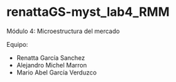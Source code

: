# renattaGS-myst_lab4_RMM
Módulo 4: Microestructura del mercado


Equipo:
- Renatta García Sanchez
- Alejandro Michel Marron
- Mario Abel García Verduzco
